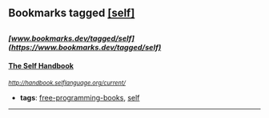 ## Bookmarks tagged [[self]](https://www.bookmarks.dev?q=[self])

_<sup><sup>[www.bookmarks.dev/tagged/self](https://www.bookmarks.dev/tagged/self)</sup></sup>_
---
#### [The Self Handbook](http://handbook.selflanguage.org/current/)
_<sup>http://handbook.selflanguage.org/current/</sup>_

* **tags**: [free-programming-books](../tagged/free-programming-books.md), [self](../tagged/self.md)
---
